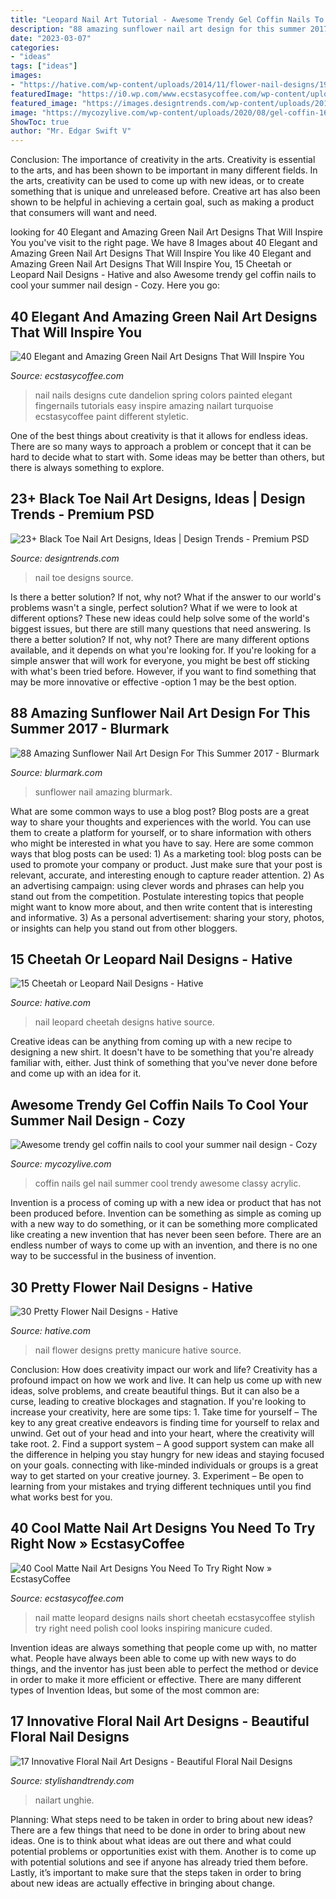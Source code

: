 ```yaml
---
title: "Leopard Nail Art Tutorial - Awesome Trendy Gel Coffin Nails To Cool Your Summer Nail Design"
description: "88 amazing sunflower nail art design for this summer 2017"
date: "2023-03-07"
categories:
- "ideas"
tags: ["ideas"]
images:
- "https://hative.com/wp-content/uploads/2014/11/flower-nail-designs/19-pretty-flower-nail-designs.jpg"
featuredImage: "https://i0.wp.com/www.ecstasycoffee.com/wp-content/uploads/2016/08/Dandelion-Nail-Art-Design-on-Green-Blue-Bases.jpg"
featured_image: "https://images.designtrends.com/wp-content/uploads/2016/03/17115637/Beautiful-Black-Toe-Nail-Design1.jpg"
image: "https://mycozylive.com/wp-content/uploads/2020/08/gel-coffin-16.jpg"
ShowToc: true
author: "Mr. Edgar Swift V"
---
```



Conclusion: The importance of creativity in the arts.
Creativity is essential to the arts, and has been shown to be important in many different fields. In the arts, creativity can be used to come up with new ideas, or to create something that is unique and unreleased before. Creative art has also been shown to be helpful in achieving a certain goal, such as making a product that consumers will want and need.

	

		
looking for 40 Elegant and Amazing Green Nail Art Designs That Will Inspire You you've visit to the right page. We have 8 Images about 40 Elegant and Amazing Green Nail Art Designs That Will Inspire You like 40 Elegant and Amazing Green Nail Art Designs That Will Inspire You, 15 Cheetah or Leopard Nail Designs - Hative and also Awesome trendy gel coffin nails to cool your summer nail design - Cozy. Here you go:
		
    
## 40 Elegant And Amazing Green Nail Art Designs That Will Inspire You

<img loading=lazy src="https://i0.wp.com/www.ecstasycoffee.com/wp-content/uploads/2016/08/Dandelion-Nail-Art-Design-on-Green-Blue-Bases.jpg" onerror="this.onerror=null;this.src='https://tse1.mm.bing.net/th?id=OIP.s49m1ARuB6fYFIQ2eC074gHaLK&amp;pid=15.1';" alt="40 Elegant and Amazing Green Nail Art Designs That Will Inspire You">

_Source: ecstasycoffee.com_

>nail nails designs cute dandelion spring colors painted elegant fingernails tutorials easy inspire amazing nailart turquoise ecstasycoffee paint different styletic. 

	

One of the best things about creativity is that it allows for endless ideas. There are so many ways to approach a problem or concept that it can be hard to decide what to start with. Some ideas may be better than others, but there is always something to explore.

    
## 23+ Black Toe Nail Art Designs, Ideas | Design Trends - Premium PSD

<img loading=lazy src="https://images.designtrends.com/wp-content/uploads/2016/03/17115637/Beautiful-Black-Toe-Nail-Design1.jpg" onerror="this.onerror=null;this.src='https://tse1.mm.bing.net/th?id=OIP.oNABR3SbekIOr4Y6MbnXIQHaHa&amp;pid=15.1';" alt="23+ Black Toe Nail Art Designs, Ideas | Design Trends - Premium PSD">

_Source: designtrends.com_

>nail toe designs source. 

	

Is there a better solution? If not, why not?
What if the answer to our world's problems wasn't a single, perfect solution? What if we were to look at different options? These new ideas could help solve some of the world's biggest issues, but there are still many questions that need answering. Is there a better solution? If not, why not? There are many different options available, and it depends on what you're looking for. If you're looking for a simple answer that will work for everyone, you might be best off sticking with what's been tried before. However, if you want to find something that may be more innovative or effective -option 1 may be the best option.

    
## 88 Amazing Sunflower Nail Art Design For This Summer 2017 - Blurmark

<img loading=lazy src="http://www.blurmark.com/wp-content/uploads/2017/01/Sunflower-Nail-Art-Design-4.jpg" onerror="this.onerror=null;this.src='https://tse1.mm.bing.net/th?id=OIP.ZnVZjXXC_tLVYpBzMJ6a7wHaHG&amp;pid=15.1';" alt="88 Amazing Sunflower Nail Art Design For This Summer 2017 - Blurmark">

_Source: blurmark.com_

>sunflower nail amazing blurmark. 

	

What are some common ways to use a blog post?
Blog posts are a great way to share your thoughts and experiences with the world. You can use them to create a platform for yourself, or to share information with others who might be interested in what you have to say. Here are some common ways that blog posts can be used: 1) As a marketing tool: blog posts can be used to promote your company or product. Just make sure that your post is relevant, accurate, and interesting enough to capture reader attention. 2) As an advertising campaign: using clever words and phrases can help you stand out from the competition. Postulate interesting topics that people might want to know more about, and then write content that is interesting and informative. 3) As a personal advertisement: sharing your story, photos, or insights can help you stand out from other bloggers.

    
## 15 Cheetah Or Leopard Nail Designs - Hative

<img loading=lazy src="https://hative.com/wp-content/uploads/2014/11/cheetah-nail-designs/1-cheetah-leopard-nail-designs.jpg" onerror="this.onerror=null;this.src='https://tse2.mm.bing.net/th?id=OIP.asTtP_krBDEfvN2dqxJLGgHaKB&amp;pid=15.1';" alt="15 Cheetah or Leopard Nail Designs - Hative">

_Source: hative.com_

>nail leopard cheetah designs hative source. 

	

Creative ideas can be anything from coming up with a new recipe to designing a new shirt. It doesn't have to be something that you're already familiar with, either. Just think of something that you've never done before and come up with an idea for it.

    
## Awesome Trendy Gel Coffin Nails To Cool Your Summer Nail Design - Cozy

<img loading=lazy src="https://mycozylive.com/wp-content/uploads/2020/08/gel-coffin-16.jpg" onerror="this.onerror=null;this.src='https://tse1.mm.bing.net/th?id=OIP.eiW8orQTvjhx74rOEpHKmwHaLA&amp;pid=15.1';" alt="Awesome trendy gel coffin nails to cool your summer nail design - Cozy">

_Source: mycozylive.com_

>coffin nails gel nail summer cool trendy awesome classy acrylic. 

	

Invention is a process of coming up with a new idea or product that has not been produced before. Invention can be something as simple as coming up with a new way to do something, or it can be something more complicated like creating a new invention that has never been seen before. There are an endless number of ways to come up with an invention, and there is no one way to be successful in the business of invention.

    
## 30 Pretty Flower Nail Designs - Hative

<img loading=lazy src="https://hative.com/wp-content/uploads/2014/11/flower-nail-designs/19-pretty-flower-nail-designs.jpg" onerror="this.onerror=null;this.src='https://tse2.mm.bing.net/th?id=OIP.VNfAg4J8GPnagor10pXGfQHaF4&amp;pid=15.1';" alt="30 Pretty Flower Nail Designs - Hative">

_Source: hative.com_

>nail flower designs pretty manicure hative source. 

	

Conclusion: How does creativity impact our work and life?
Creativity has a profound impact on how we work and live. It can help us come up with new ideas, solve problems, and create beautiful things. But it can also be a curse, leading to creative blockages and stagnation. If you're looking to increase your creativity, here are some tips: 1. Take time for yourself – The key to any great creative endeavors is finding time for yourself to relax and unwind. Get out of your head and into your heart, where the creativity will take root. 2. Find a support system – A good support system can make all the difference in helping you stay hungry for new ideas and staying focused on your goals. connecting with like-minded individuals or groups is a great way to get started on your creative journey. 3. Experiment – Be open to learning from your mistakes and trying different techniques until you find what works best for you.

    
## 40 Cool Matte Nail Art Designs You Need To Try Right Now » EcstasyCoffee

<img loading=lazy src="https://i1.wp.com/www.ecstasycoffee.com/wp-content/uploads/2016/09/Matte-Nail-Art-Ideas-@EcstasyCoffee-34.jpg?resize=600%2C600" onerror="this.onerror=null;this.src='https://tse2.mm.bing.net/th?id=OIP.jrKNlgerHDWE3NUsEwGOdAHaHa&amp;pid=15.1';" alt="40 Cool Matte Nail Art Designs You Need To Try Right Now » EcstasyCoffee">

_Source: ecstasycoffee.com_

>nail matte leopard designs nails short cheetah ecstasycoffee stylish try right need polish cool looks inspiring manicure cuded. 

	

Invention ideas are always something that people come up with, no matter what. People have always been able to come up with new ways to do things, and the inventor has just been able to perfect the method or device in order to make it more efficient or effective. There are many different types of Invention Ideas, but some of the most common are:

    
## 17 Innovative Floral Nail Art Designs - Beautiful Floral Nail Designs

<img loading=lazy src="http://www.stylishandtrendy.com/wp-content/uploads/2011/09/floral-nail-art-designs-2.jpg" onerror="this.onerror=null;this.src='https://tse4.mm.bing.net/th?id=OIP.PSyya7jarldruoFS_wlMJwHaJ3&amp;pid=15.1';" alt="17 Innovative Floral Nail Art Designs - Beautiful Floral Nail Designs">

_Source: stylishandtrendy.com_

>nailart unghie. 

	

Planning: What steps need to be taken in order to bring about new ideas?
There are a few things that need to be done in order to bring about new ideas. One is to think about what ideas are out there and what could potential problems or opportunities exist with them. Another is to come up with potential solutions and see if anyone has already tried them before. Lastly, it’s important to make sure that the steps taken in order to bring about new ideas are actually effective in bringing about change.

